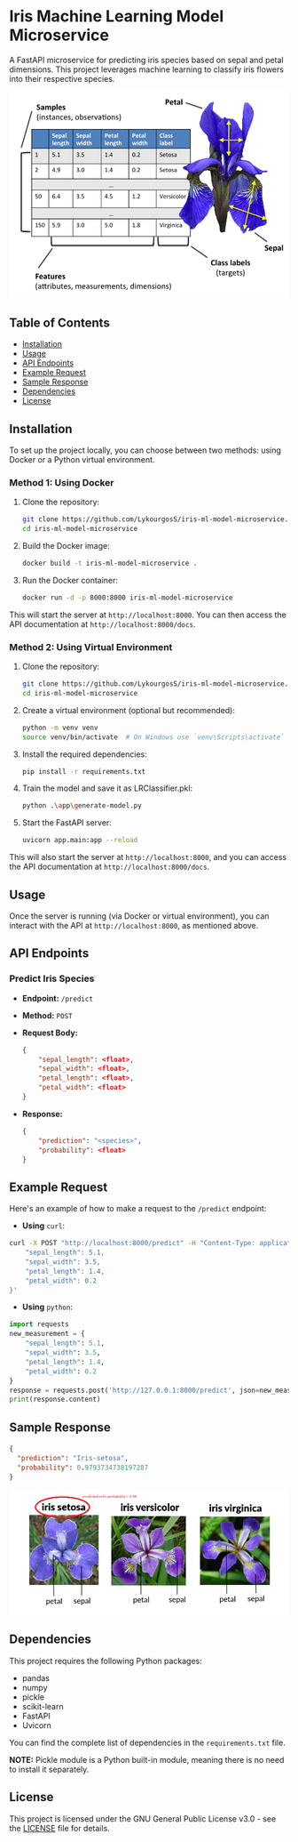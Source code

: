 # Iris Machine Learning Model Microservice

A FastAPI microservice for predicting iris species based on sepal and petal dimensions. This project leverages machine learning to classify iris flowers into their respective species.

![Iris Species](docs/images/petal-sepal-dimensions.png "Iris Species")

## Table of Contents

- [Installation](#installation)
- [Usage](#usage)
- [API Endpoints](#api-endpoints)
- [Example Request](#example-request)
- [Sample Response](#sample-response)
- [Dependencies](#dependencies)
- [License](#license)

## Installation

To set up the project locally, you can choose between two methods: using Docker or a Python virtual environment.

### Method 1: Using Docker

1. Clone the repository:

   ```bash
   git clone https://github.com/LykourgosS/iris-ml-model-microservice.git
   cd iris-ml-model-microservice
   ```

2. Build the Docker image:

   ```bash
   docker build -t iris-ml-model-microservice .
   ```

3. Run the Docker container:
   ```bash
   docker run -d -p 8000:8000 iris-ml-model-microservice
   ```

This will start the server at `http://localhost:8000`. You can then access the API documentation at `http://localhost:8000/docs`.

### Method 2: Using Virtual Environment

1. Clone the repository:

   ```bash
   git clone https://github.com/LykourgosS/iris-ml-model-microservice.git
   cd iris-ml-model-microservice
   ```

2. Create a virtual environment (optional but recommended):

   ```bash
   python -m venv venv
   source venv/bin/activate  # On Windows use `venv\Scripts\activate`
   ```

3. Install the required dependencies:

   ```bash
   pip install -r requirements.txt
   ```

4. Train the model and save it as LRClassifier.pkl:

   ```bash
   python .\app\generate-model.py
   ```

5. Start the FastAPI server:
   ```bash
   uvicorn app.main:app --reload
   ```

This will also start the server at `http://localhost:8000`, and you can access the API documentation at `http://localhost:8000/docs`.

## Usage

Once the server is running (via Docker or virtual environment), you can interact with the API at `http://localhost:8000`, as mentioned above.

## API Endpoints

### Predict Iris Species

- **Endpoint:** `/predict`
- **Method:** `POST`
- **Request Body:**

  ```json
  {
      "sepal_length": <float>,
      "sepal_width": <float>,
      "petal_length": <float>,
      "petal_width": <float>
  }
  ```

- **Response:**
  ```json
  {
      "prediction": "<species>",
      "probability": <float>
  }
  ```

## Example Request

Here's an example of how to make a request to the `/predict` endpoint:

- **Using** `curl`:

```bash
curl -X POST "http://localhost:8000/predict" -H "Content-Type: application/json" -d '{
    "sepal_length": 5.1,
    "sepal_width": 3.5,
    "petal_length": 1.4,
    "petal_width": 0.2
}'
```

- **Using** `python`:

```python
import requests
new_measurement = {
    "sepal_length": 5.1,
    "sepal_width": 3.5,
    "petal_length": 1.4,
    "petal_width": 0.2
}
response = requests.post('http://127.0.0.1:8000/predict', json=new_measurement)
print(response.content)
```

## Sample Response

```json
{
  "prediction": "Iris-setosa",
  "probability": 0.9793734738197287
}
```

![Iris Setosa predicted with probability ≈ 0.98](docs/images/iris-setosa-predicted.png "Iris Setosa predicted with probability ≈ 0.98")

## Dependencies

This project requires the following Python packages:

- pandas
- numpy
- pickle
- scikit-learn
- FastAPI
- Uvicorn

You can find the complete list of dependencies in the `requirements.txt` file.

**NOTE:**
Pickle module is a Python built-in module, meaning there is no need to install it separately.

## License

This project is licensed under the GNU General Public License v3.0 - see the [LICENSE](LICENSE) file for details.

